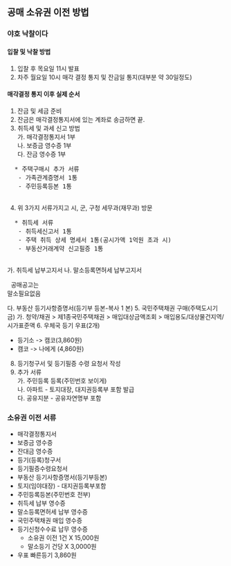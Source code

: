## 공매 소유권 이전 방법

### 야호 낙찰이다
#### 입찰 및 낙찰 방법
1. 입찰 후 목요일 11시 발표
2. 차주 월요일 10시 매각 결정 통지 및 잔금일 통지(대부분 약 30일정도)

#### 매각결정 통지 이후 실제 순서
1. 잔금 및 세금 준비
2. 잔금은 매각결정통지서에 있는 계좌로 송금하면 끝.
3. 취득세 및 과세 신고 방법 \
  가. 매각결정통지서 1부 \
  나. 보증금 영수증 1부 \
  다. 잔금 영수증 1부 
  <pre>
  * 주택구매시 추가 서류
   - 가족관계증명서 1통
   - 주민등록등본 1통
  </pre>
4. 위 3가지 서류가지고 시, 군, 구청 세무과(재무과) 방문
  <pre>
  * 취득세 서류
   - 취득세신고서 1통
   - 주택 취득 상세 명세서 1통(공시가액 1억원 초과 시)
   - 부동산거래계약 신고필증 1통
  </pre>
  가. 취득세 납부고지서
  나. 말소등록면허세 납부고지서
     <pre>
       공매공고는 말소필요없음
     </pre>
  다. 부동산 등기사항증명서(등기부 등본-복사 1 본)
5. 국민주택채권 구매(주택도시기금)
  가. 청약/채권 > 제1종국민주택채권 > 매입대상금액조회 > 매입용도/대상물건지역/시가표준액
6. 우체국 등기 우표(2개)
   * 등기소 -> 캠코(3,860원)
   * 캠코 -> 나에게 (4,860원)
8. 등기청구서 및 등기필증 수령 요청서 작성
9. 추가 서류 \
  가. 주민등록 등록(주민번호 보이게) \
  나. 아파트 - 토지대장, 대지권등록부 포함 발급\
  다. 공유지분 - 공유자연명부 포함


### 소유권 이전 서류
* 매각결정통지서
* 보증금 영수증
* 잔대금 영수증
* 등기(등록)청구서
* 등기필증수령요청서
* 부동산 등기사항증명서(등기부등본)
* 토지(임야대장) - 대지권등록부포함
* 주민등록등본(주민번호 전부)
* 취득세 납부 영수증
* 말소등록면허세 납부 영수증
* 국민주택채권 매입 영수증
* 등기신청수수료 납무 영수증
  * 소유권 이전 1건 X 15,000원
  * 말소등기 건당 X 3,0000원
* 우표 빠른등기 3,860원
